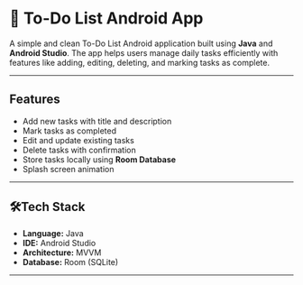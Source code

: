 # 📝 To-Do List Android App

A simple and clean To-Do List Android application built using **Java** and **Android Studio**. The app helps users manage daily tasks efficiently with features like adding, editing, deleting, and marking tasks as complete.

---

## Features

- Add new tasks with title and description
- Mark tasks as completed
- Edit and update existing tasks
- Delete tasks with confirmation
- Store tasks locally using **Room Database**
- Splash screen animation 

---

## 🛠Tech Stack

- **Language:** Java  
- **IDE:** Android Studio  
- **Architecture:** MVVM 
- **Database:** Room (SQLite)
  

---
